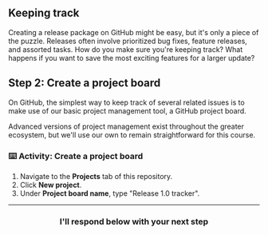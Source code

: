 ## Keeping track

Creating a release package on GitHub might be easy, but it's only a piece of the puzzle. Releases often involve prioritized bug fixes, feature releases, and assorted tasks. How do you make sure you're keeping track? What happens if you want to save the most exciting features for a larger update?

## Step 2: Create a project board

On GitHub, the simplest way to keep track of several related issues is to make use of our basic project management tool, a GitHub project board.

Advanced versions of project management exist throughout the greater ecosystem, but we'll use our own to remain straightforward for this course.

### :keyboard: Activity: Create a project board

1. Navigate to the **Projects** tab of this repository.
1. Click **New project**.
1. Under **Project board name**, type "Release 1.0 tracker".

<hr>
<h3 align="center">I'll respond below with your next step</h3>
